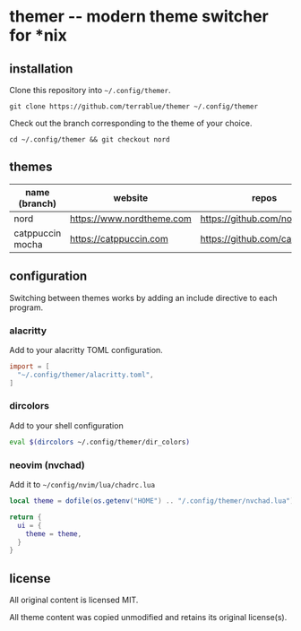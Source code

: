 # themer -- modern theme switcher for *nix

## installation

Clone this repository into `~/.config/themer`.

`git clone https://github.com/terrablue/themer ~/.config/themer`

Check out the branch corresponding to the theme of your choice.

`cd ~/.config/themer && git checkout nord`

## themes

|name (branch)   |website                  |repos                        |
|----------------|-------------------------|-----------------------------|
|nord            |https://www.nordtheme.com|https://github.com/nordtheme |
|catppuccin mocha|https://catppuccin.com   |https://github.com/catppuccin|

## configuration

Switching between themes works by adding an include directive to each program.

### alacritty

Add to your alacritty TOML configuration.

```toml
import = [
  "~/.config/themer/alacritty.toml",
]
```

### dircolors

Add to your shell configuration

```sh
eval $(dircolors ~/.config/themer/dir_colors)
```

### neovim (nvchad)

Add it to `~/config/nvim/lua/chadrc.lua`

```lua
local theme = dofile(os.getenv("HOME") .. "/.config/themer/nvchad.lua")

return {
  ui = {
    theme = theme,
  }
}
```

## license

All original content is licensed MIT.

All theme content was copied unmodified and retains its original license(s).
